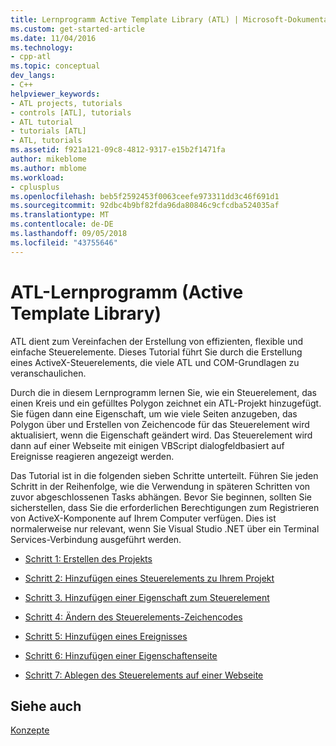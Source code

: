 ```yaml
---
title: Lernprogramm Active Template Library (ATL) | Microsoft-Dokumentation
ms.custom: get-started-article
ms.date: 11/04/2016
ms.technology:
- cpp-atl
ms.topic: conceptual
dev_langs:
- C++
helpviewer_keywords:
- ATL projects, tutorials
- controls [ATL], tutorials
- ATL tutorial
- tutorials [ATL]
- ATL, tutorials
ms.assetid: f921a121-09c8-4812-9317-e15b2f1471fa
author: mikeblome
ms.author: mblome
ms.workload:
- cplusplus
ms.openlocfilehash: beb5f2592453f0063ceefe973311dd3c46f691d1
ms.sourcegitcommit: 92dbc4b9bf82fda96da80846c9cfcdba524035af
ms.translationtype: MT
ms.contentlocale: de-DE
ms.lasthandoff: 09/05/2018
ms.locfileid: "43755646"
---
```

# <a name="active-template-library-atl-tutorial"></a>ATL-Lernprogramm (Active Template Library)

ATL dient zum Vereinfachen der Erstellung von effizienten, flexible und einfache Steuerelemente. Dieses Tutorial führt Sie durch die Erstellung eines ActiveX-Steuerelements, die viele ATL und COM-Grundlagen zu veranschaulichen.

Durch die in diesem Lernprogramm lernen Sie, wie ein Steuerelement, das einen Kreis und ein gefülltes Polygon zeichnet ein ATL-Projekt hinzugefügt. Sie fügen dann eine Eigenschaft, um wie viele Seiten anzugeben, das Polygon über und Erstellen von Zeichencode für das Steuerelement wird aktualisiert, wenn die Eigenschaft geändert wird. Das Steuerelement wird dann auf einer Webseite mit einigen VBScript dialogfeldbasiert auf Ereignisse reagieren angezeigt werden.

Das Tutorial ist in die folgenden sieben Schritte unterteilt. Führen Sie jeden Schritt in der Reihenfolge, wie die Verwendung in späteren Schritten von zuvor abgeschlossenen Tasks abhängen. Bevor Sie beginnen, sollten Sie sicherstellen, dass Sie die erforderlichen Berechtigungen zum Registrieren von ActiveX-Komponente auf Ihrem Computer verfügen. Dies ist normalerweise nur relevant, wenn Sie Visual Studio .NET über ein Terminal Services-Verbindung ausgeführt werden.

- [Schritt 1: Erstellen des Projekts](../atl/creating-the-project-atl-tutorial-part-1.md)

- [Schritt 2: Hinzufügen eines Steuerelements zu Ihrem Projekt](../atl/adding-a-control-atl-tutorial-part-2.md)

- [Schritt 3. Hinzufügen einer Eigenschaft zum Steuerelement](../atl/adding-a-property-to-the-control-atl-tutorial-part-3.md)

- [Schritt 4: Ändern des Steuerelements-Zeichencodes](../atl/changing-the-drawing-code-atl-tutorial-part-4.md)

- [Schritt 5: Hinzufügen eines Ereignisses](../atl/adding-an-event-atl-tutorial-part-5.md)

- [Schritt 6: Hinzufügen einer Eigenschaftenseite](../atl/adding-a-property-page-atl-tutorial-part-6.md)

- [Schritt 7: Ablegen des Steuerelements auf einer Webseite](../atl/putting-the-control-on-a-web-page-atl-tutorial-part-7.md)

## <a name="see-also"></a>Siehe auch

[Konzepte](../atl/active-template-library-atl-concepts.md)

